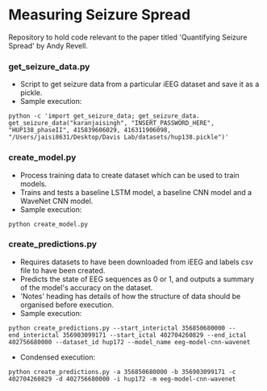 # Measuring Seizure Spread
Repository to hold code relevant to the paper titled 'Quantifying Seizure Spread' by Andy Revell.

### get_seizure_data.py
* Script to get seizure data from a particular iEEG dataset and save it as a pickle.
* Sample execution: 
```
python -c 'import get_seizure_data; get_seizure_data. get_seizure_data("karanjaisingh", "INSERT_PASSWORD_HERE", "HUP138_phaseII", 415839606029, 416311906098, "/Users/jaisi8631/Desktop/Davis Lab/datasets/hup138.pickle")'
```

### create_model.py
* Process training data to create dataset which can be used to train models.
* Trains and tests a baseline LSTM model, a baseline CNN model and a WaveNet CNN model.
* Sample execution:
```
python create_model.py
```

### create_predictions.py
* Requires datasets to have been downloaded from iEEG and labels csv file to have been created.
* Predicts the state of EEG sequences as 0 or 1, and outputs a summary of the model's accuracy on the dataset.
* 'Notes' heading has details of how the structure of data should be organised before execution.
* Sample execution: 
```
python create_predictions.py --start_interictal 356850680000 --end_interictal 356903099171 --start_ictal 402704260829 --end_ictal 402756680000 --dataset_id hup172 --model_name eeg-model-cnn-wavenet
```
* Condensed execution: 
```
python create_predictions.py -a 356850680000 -b 356903099171 -c 402704260829 -d 402756680000 -i hup172 -m eeg-model-cnn-wavenet
```
